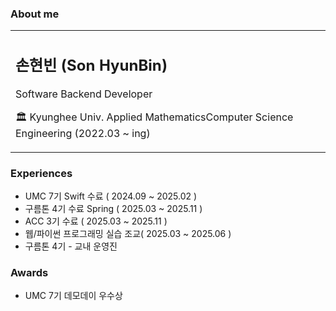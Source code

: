 ###  About me
<table>
  <tr>
    <td>
      <h2> 손현빈 (Son HyunBin) </h2>
      <p> Software Backend Developer</p> 
      <p>🏛 Kyunghee Univ. Applied MathematicsComputer Science Engineering (2022.03 ~ ing)</p>
    </td>
  </tr>
</table>



### Experiences
- UMC 7기 Swift 수료 ( 2024.09 ~ 2025.02 )
- 구름톤 4기 수료  Spring ( 2025.03 ~ 2025.11 )
- ACC 3기 수료 ( 2025.03 ~ 2025.11 )
- 웹/파이썬 프로그래밍 실습 조교( 2025.03 ~ 2025.06 )
- 구름톤 4기 - 교내 운영진
### Awards 
- UMC 7기 데모데이 우수상
  
